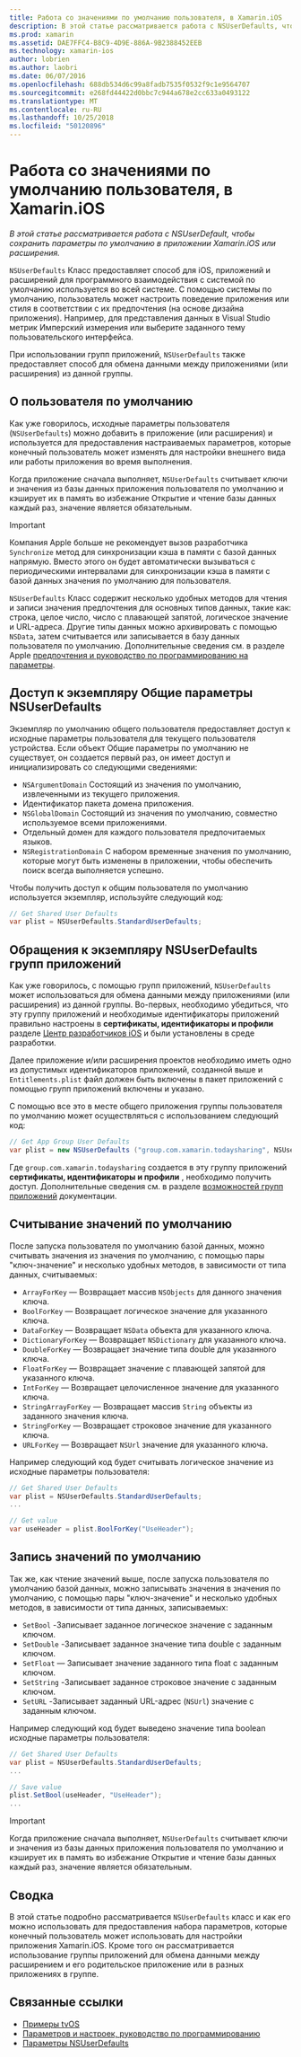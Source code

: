 ```yaml
---
title: Работа со значениями по умолчанию пользователя, в Xamarin.iOS
description: В этой статье рассматривается работа с NSUserDefaults, чтобы сохранить параметры по умолчанию в приложение Xamarin iOS или расширения. Он описывает NSUserDefaults на высоком уровне и обсуждаются способы чтения и записи значений.
ms.prod: xamarin
ms.assetid: DAE7FFC4-B8C9-4D9E-886A-9B2388452EEB
ms.technology: xamarin-ios
author: lobrien
ms.author: laobri
ms.date: 06/07/2016
ms.openlocfilehash: 688db534d6c99a8fadb7535f0532f9c1e9564707
ms.sourcegitcommit: e268fd44422d0bbc7c944a678e2cc633a0493122
ms.translationtype: MT
ms.contentlocale: ru-RU
ms.lasthandoff: 10/25/2018
ms.locfileid: "50120896"
---
```

# <a name="working-with-user-defaults-in-xamarinios"></a>Работа со значениями по умолчанию пользователя, в Xamarin.iOS

_В этой статье рассматривается работа с NSUserDefault, чтобы сохранить параметры по умолчанию в приложении Xamarin.iOS или расширения._


`NSUserDefaults` Класс предоставляет способ для iOS, приложений и расширений для программного взаимодействия с системой по умолчанию используется во всей системе. С помощью системы по умолчанию, пользователь может настроить поведение приложения или стиля в соответствии с их предпочтения (на основе дизайна приложения). Например, для представления данных в Visual Studio метрик Имперский измерения или выберите заданного тему пользовательского интерфейса.

При использовании групп приложений, `NSUserDefaults` также предоставляет способ для обмена данными между приложениями (или расширения) из данной группы.

<a name="About-User-Defaults" />

## <a name="about-user-defaults"></a>О пользователя по умолчанию

Как уже говорилось, исходные параметры пользователя (`NSUserDefaults`) можно добавить в приложение (или расширения) и используется для предоставления настраиваемых параметров, которые конечный пользователь может изменять для настройки внешнего вида или работы приложения во время выполнения.

Когда приложение сначала выполняет, `NSUserDefaults` считывает ключи и значения из базы данных приложения пользователя по умолчанию и кэширует их в память во избежание Открытие и чтение базы данных каждый раз, значение является обязательным. 

> [!IMPORTANT]
> Компания Apple больше не рекомендует вызов разработчика `Synchronize` метод для синхронизации кэша в памяти с базой данных напрямую. Вместо этого он будет автоматически вызываться с периодическими интервалами для синхронизации кэша в памяти с базой данных значения по умолчанию для пользователя.

`NSUserDefaults` Класс содержит несколько удобных методов для чтения и записи значения предпочтения для основных типов данных, такие как: строка, целое число, число с плавающей запятой, логическое значение и URL-адреса. Другие типы данных можно архивировать с помощью `NSData`, затем считывается или записывается в базу данных пользователя по умолчанию. Дополнительные сведения см. в разделе Apple [предпочтения и руководство по программированию на параметры](https://developer.apple.com/library/mac/documentation/Cocoa/Conceptual/UserDefaults/Introduction/Introduction.html#//apple_ref/doc/uid/10000059i).

<a name="Accessing-the-Shared-NSUserDefaults-Instance" />

## <a name="accessing-the-shared-nsuserdefaults-instance"></a>Доступ к экземпляру Общие параметры NSUserDefaults 

Экземпляр по умолчанию общего пользователя предоставляет доступ к исходные параметры пользователя для текущего пользователя устройства. Если объект Общие параметры по умолчанию не существует, он создается первый раз, он имеет доступ и инициализировать со следующими сведениями:

- `NSArgumentDomain` Состоящий из значения по умолчанию, извлеченными из текущего приложения.
- Идентификатор пакета домена приложения.
- `NSGlobalDomain` Состоящий из значения по умолчанию, совместно используемое всеми приложениями.
- Отдельный домен для каждого пользователя предпочитаемых языков.
- `NSRegistrationDomain` С набором временные значения по умолчанию, которые могут быть изменены в приложении, чтобы обеспечить поиск всегда выполняется успешно.

Чтобы получить доступ к общим пользователя по умолчанию используется экземпляр, используйте следующий код:

```csharp
// Get Shared User Defaults
var plist = NSUserDefaults.StandardUserDefaults;
```

<a name="Accessing-an-App-Group-NSUserDefaults-Instance" />

## <a name="accessing-an-app-group-nsuserdefaults-instance"></a>Обращения к экземпляру NSUserDefaults групп приложений

Как уже говорилось, с помощью групп приложений, `NSUserDefaults` может использоваться для обмена данными между приложениями (или расширения) из данной группы. Во-первых, необходимо убедиться, что эту группу приложений и необходимые идентификаторы приложений правильно настроены в **сертификаты, идентификаторы и профили** разделе [Центр разработчиков iOS](https://developer.apple.com/devcenter/ios/) и были установлены в среде разработки.

Далее приложение и/или расширения проектов необходимо иметь одно из допустимых идентификаторов приложений, созданной выше и `Entitlements.plist` файл должен быть включены в пакет приложений с помощью групп приложений включены и указано.

С помощью все это в месте общего приложения группы пользователя по умолчанию может осуществляться с использованием следующий код:

```csharp
// Get App Group User Defaults
var plist = new NSUserDefaults ("group.com.xamarin.todaysharing", NSUserDefaultsType.SuiteName);
```

Где `group.com.xamarin.todaysharing` создается в эту группу приложений **сертификаты, идентификаторы и профили** , необходимо получить доступ. Дополнительные сведения см. в разделе [возможностей групп приложений](~/ios/deploy-test/provisioning/capabilities/app-groups-capabilities.md) документации.

<a name="Reading-Default-Values" />

## <a name="reading-default-values"></a>Считывание значений по умолчанию

После запуска пользователя по умолчанию базой данных, можно считывать значения из значения по умолчанию, с помощью пары "ключ-значение" и несколько удобных методов, в зависимости от типа данных, считываемых:

- `ArrayForKey` — Возвращает массив `NSObjects` для данного значения ключа.
- `BoolForKey` — Возвращает логическое значение для указанного ключа.
- `DataForKey` — Возвращает `NSData` объекта для указанного ключа.
- `DictionaryForKey` — Возвращает `NSDictionary` для указанного ключа.
- `DoubleForKey` — Возвращает значение типа double для указанного ключа.
- `FloatForKey` — Возвращает значение с плавающей запятой для указанного ключа.
- `IntForKey` — Возвращает целочисленное значение для указанного ключа.
- `StringArrayForKey` — Возвращает массив `String` объекты из заданного значения ключа.
- `StringForKey` — Возвращает строковое значение для указанного ключа.
- `URLForKey` — Возвращает `NSUrl` значение для указанного ключа.

Например следующий код будет считывать логическое значение из исходные параметры пользователя:

```csharp
// Get Shared User Defaults
var plist = NSUserDefaults.StandardUserDefaults;
...

// Get value
var useHeader = plist.BoolForKey("UseHeader");

```

<a name="Writing-Default-Values" />

## <a name="writing-default-values"></a>Запись значений по умолчанию

Так же, как чтение значений выше, после запуска пользователя по умолчанию базой данных, можно записывать значения в значения по умолчанию, с помощью пары "ключ-значение" и несколько удобных методов, в зависимости от типа данных, записываемых:

- `SetBool` -Записывает заданное логическое значение с заданным ключом.
- `SetDouble` -Записывает заданное значение типа double с заданным ключом.
- `SetFloat` — Записывает значение заданного типа float с заданным ключом.
- `SetString` -Записывает заданное строковое значение с заданным ключом.
- `SetURL` -Записывает заданный URL-адрес (`NSUrl`) значение с заданным ключом.

Например следующий код будет выведено значение типа boolean исходные параметры пользователя:

```csharp
// Get Shared User Defaults
var plist = NSUserDefaults.StandardUserDefaults;
...

// Save value
plist.SetBool(useHeader, "UseHeader");
...

```

> [!IMPORTANT]
> Когда приложение сначала выполняет, `NSUserDefaults` считывает ключи и значения из базы данных приложения пользователя по умолчанию и кэширует их в память во избежание Открытие и чтение базы данных каждый раз, значение является обязательным.



<a name="Summary" />

## <a name="summary"></a>Сводка

В этой статье подробно рассматривается `NSUserDefaults` класс и как его можно использовать для предоставления набора параметров, которые конечный пользователь может использовать для настройки приложения Xamarin.iOS. Кроме того он рассматривается использование группы приложений для обмена данными между расширением и его родительское приложение или в разных приложениях в группе.


## <a name="related-links"></a>Связанные ссылки

- [Примеры tvOS](https://developer.xamarin.com/samples/tvos/all/)
- [Параметров и настроек, руководство по программированию](https://developer.apple.com/library/mac/documentation/Cocoa/Conceptual/UserDefaults/Introduction/Introduction.html#//apple_ref/doc/uid/10000059i)
- [Параметры NSUserDefaults](https://developer.apple.com/library/mac/documentation/Cocoa/Reference/Foundation/Classes/NSUserDefaults_Class/#//apple_ref/doc/constant_group/NSUserDefaults_Domains)
